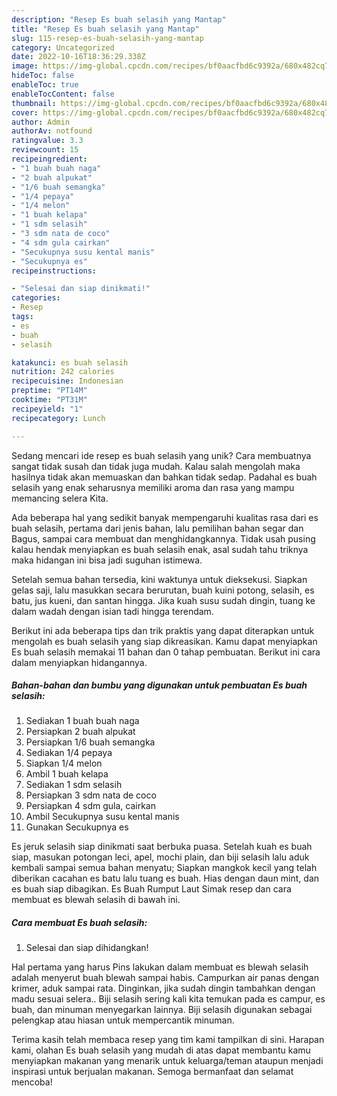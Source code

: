 ```yaml
---
description: "Resep Es buah selasih yang Mantap"
title: "Resep Es buah selasih yang Mantap"
slug: 115-resep-es-buah-selasih-yang-mantap
category: Uncategorized
date: 2022-10-16T18:36:29.338Z
image: https://img-global.cpcdn.com/recipes/bf0aacfbd6c9392a/680x482cq70/es-buah-selasih-foto-resep-utama.jpg
hideToc: false
enableToc: true
enableTocContent: false
thumbnail: https://img-global.cpcdn.com/recipes/bf0aacfbd6c9392a/680x482cq70/es-buah-selasih-foto-resep-utama.jpg
cover: https://img-global.cpcdn.com/recipes/bf0aacfbd6c9392a/680x482cq70/es-buah-selasih-foto-resep-utama.jpg
author: Admin
authorAv: notfound
ratingvalue: 3.3
reviewcount: 15
recipeingredient:
- "1 buah buah naga"
- "2 buah alpukat"
- "1/6 buah semangka"
- "1/4 pepaya"
- "1/4 melon"
- "1 buah kelapa"
- "1 sdm selasih"
- "3 sdm nata de coco"
- "4 sdm gula cairkan"
- "Secukupnya susu kental manis"
- "Secukupnya es"
recipeinstructions:

- "Selesai dan siap dinikmati!"
categories:
- Resep
tags:
- es
- buah
- selasih

katakunci: es buah selasih 
nutrition: 242 calories
recipecuisine: Indonesian
preptime: "PT14M"
cooktime: "PT31M"
recipeyield: "1"
recipecategory: Lunch

---
```





Sedang mencari ide resep es buah selasih yang unik? Cara membuatnya sangat tidak susah dan tidak juga mudah. Kalau salah mengolah maka hasilnya tidak akan memuaskan dan bahkan tidak sedap. Padahal es buah selasih yang enak seharusnya memiliki aroma dan rasa yang mampu memancing selera Kita.





Ada beberapa hal yang sedikit banyak mempengaruhi kualitas rasa dari es buah selasih, pertama dari jenis bahan, lalu pemilihan bahan segar dan Bagus, sampai cara membuat dan menghidangkannya. Tidak usah pusing kalau hendak menyiapkan es buah selasih enak,      asal sudah tahu triknya maka hidangan ini bisa jadi suguhan istimewa.














Setelah semua bahan tersedia, kini waktunya untuk dieksekusi. Siapkan gelas saji, lalu masukkan secara berurutan, buah kuini potong, selasih, es batu, jus kueni, dan santan hingga. Jika kuah susu sudah dingin, tuang ke dalam wadah dengan isian tadi hingga terendam.






Berikut ini ada beberapa tips dan trik praktis yang dapat diterapkan untuk mengolah es buah selasih yang siap dikreasikan. Kamu dapat menyiapkan Es buah selasih memakai 11 bahan dan 0 tahap pembuatan. Berikut ini cara dalam menyiapkan hidangannya.

<!--inarticleads1-->

##### Bahan-bahan dan bumbu yang digunakan untuk pembuatan Es buah selasih:

1. Sediakan 1 buah buah naga
1. Persiapkan 2 buah alpukat
1. Persiapkan 1/6 buah semangka
1. Sediakan 1/4 pepaya
1. Siapkan 1/4 melon
1. Ambil 1 buah kelapa
1. Sediakan 1 sdm selasih
1. Persiapkan 3 sdm nata de coco
1. Persiapkan 4 sdm gula, cairkan
1. Ambil Secukupnya susu kental manis
1. Gunakan Secukupnya es


Es jeruk selasih siap dinikmati saat berbuka puasa. Setelah kuah es buah siap, masukan potongan leci, apel, mochi plain, dan biji selasih lalu aduk kembali sampai semua bahan menyatu; Siapkan mangkok kecil yang telah diberikan cacahan es batu lalu tuang es buah. Hias dengan daun mint, dan es buah siap dibagikan. Es Buah Rumput Laut Simak resep dan cara membuat es blewah selasih di bawah ini. 

<!--inarticleads2-->

##### Cara membuat Es buah selasih:


1. Selesai dan siap dihidangkan!

Hal pertama yang harus Pins lakukan dalam membuat es blewah selasih adalah menyerut buah blewah sampai habis. Campurkan air panas dengan krimer, aduk sampai rata. Dinginkan, jika sudah dingin tambahkan dengan madu sesuai selera.. Biji selasih sering kali kita temukan pada es campur, es buah, dan minuman menyegarkan lainnya. Biji selasih digunakan sebagai pelengkap atau hiasan untuk mempercantik minuman. 

Terima kasih telah membaca resep yang tim kami tampilkan di sini. Harapan kami, olahan Es buah selasih yang mudah di atas dapat membantu kamu menyiapkan makanan yang menarik untuk keluarga/teman ataupun menjadi inspirasi untuk berjualan makanan. Semoga bermanfaat dan selamat mencoba!
